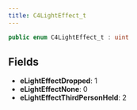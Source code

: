 ```yaml
---
title: C4LightEffect_t
---
```


```csharp
public enum C4LightEffect_t : uint
```

## Fields

- **eLightEffectDropped**: 1
- **eLightEffectNone**: 0
- **eLightEffectThirdPersonHeld**: 2

